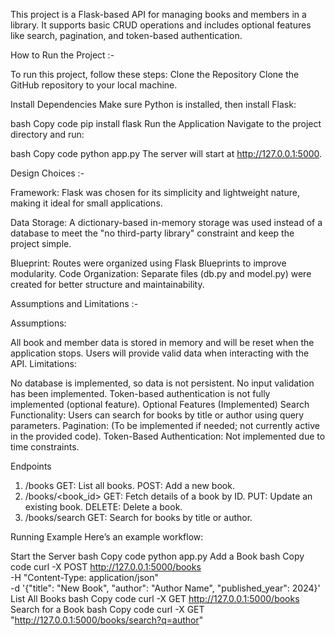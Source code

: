 This project is a Flask-based API for managing books and members in a library. It supports basic CRUD operations and includes optional features like search, pagination, and token-based authentication.

How to Run the Project :-

To run this project, follow these steps:
Clone the Repository
Clone the GitHub repository to your local machine.

Install Dependencies
Make sure Python is installed, then install Flask:

 bash
 Copy code
 pip install flask
 Run the Application
 Navigate to the project directory and run:

 bash
 Copy code
 python app.py
 The server will start at http://127.0.0.1:5000.




Design Choices :-

Framework: Flask was chosen for its simplicity and lightweight nature, making it ideal for small applications.

Data Storage: A dictionary-based in-memory storage was used instead of a database to meet the "no third-party library" constraint and keep the project simple.

Blueprint: Routes were organized using Flask Blueprints to improve modularity.
Code Organization: Separate files (db.py and model.py) were created for better structure and maintainability.


Assumptions and Limitations :-

Assumptions:

All book and member data is stored in memory and will be reset when the application stops.
Users will provide valid data when interacting with the API.
Limitations:

No database is implemented, so data is not persistent.
No input validation has been implemented.
Token-based authentication is not fully implemented (optional feature).
Optional Features (Implemented)
Search Functionality: Users can search for books by title or author using query parameters.
Pagination: (To be implemented if needed; not currently active in the provided code).
Token-Based Authentication: Not implemented due to time constraints.

Endpoints
1. /books
GET: List all books.
POST: Add a new book.
2. /books/<book_id>
GET: Fetch details of a book by ID.
PUT: Update an existing book.
DELETE: Delete a book.
3. /books/search
GET: Search for books by title or author.


Running Example
Here’s an example workflow:

Start the Server
bash
Copy code
python app.py
Add a Book
bash
Copy code
curl -X POST http://127.0.0.1:5000/books \
-H "Content-Type: application/json" \
-d '{"title": "New Book", "author": "Author Name", "published_year": 2024}'
List All Books
bash
Copy code
curl -X GET http://127.0.0.1:5000/books
Search for a Book
bash
Copy code
curl -X GET "http://127.0.0.1:5000/books/search?q=author"
